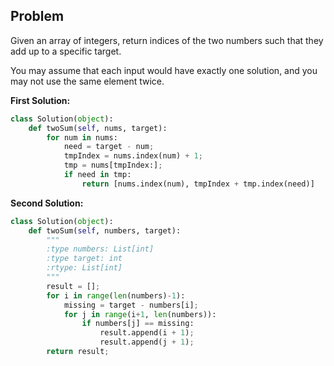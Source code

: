 ## Problem

Given an array of integers, return indices of the two numbers such that they add up to a specific target.

You may assume that each input would have exactly one solution, and you may not use the same element twice.

**First Solution:**
```python
class Solution(object):
    def twoSum(self, nums, target):
        for num in nums:
            need = target - num;
            tmpIndex = nums.index(num) + 1;
            tmp = nums[tmpIndex:];
            if need in tmp:
                return [nums.index(num), tmpIndex + tmp.index(need)]
```

**Second Solution:**
```python
class Solution(object):
    def twoSum(self, numbers, target):
        """
        :type numbers: List[int]
        :type target: int
        :rtype: List[int]
        """
        result = [];
        for i in range(len(numbers)-1):
            missing = target - numbers[i];
            for j in range(i+1, len(numbers)):
                if numbers[j] == missing:
                    result.append(i + 1);
                    result.append(j + 1);
        return result;
```

